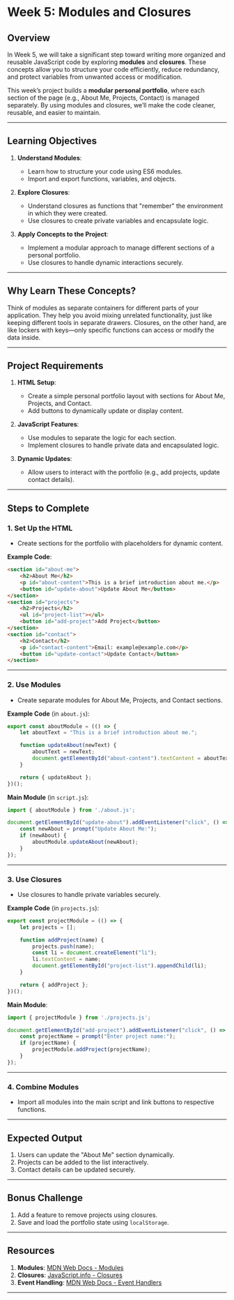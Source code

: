 
# **Week 5: Modules and Closures**

## **Overview**
In Week 5, we will take a significant step toward writing more organized and reusable JavaScript code by exploring **modules** and **closures**. These concepts allow you to structure your code efficiently, reduce redundancy, and protect variables from unwanted access or modification.

This week’s project builds a **modular personal portfolio**, where each section of the page (e.g., About Me, Projects, Contact) is managed separately. By using modules and closures, we’ll make the code cleaner, reusable, and easier to maintain.

---

## **Learning Objectives**
1. **Understand Modules**:
   - Learn how to structure your code using ES6 modules.
   - Import and export functions, variables, and objects.

2. **Explore Closures**:
   - Understand closures as functions that "remember" the environment in which they were created.
   - Use closures to create private variables and encapsulate logic.

3. **Apply Concepts to the Project**:
   - Implement a modular approach to manage different sections of a personal portfolio.
   - Use closures to handle dynamic interactions securely.

---

## **Why Learn These Concepts?**
Think of modules as separate containers for different parts of your application. They help you avoid mixing unrelated functionality, just like keeping different tools in separate drawers. Closures, on the other hand, are like lockers with keys—only specific functions can access or modify the data inside.

---

## **Project Requirements**
1. **HTML Setup**:
   - Create a simple personal portfolio layout with sections for About Me, Projects, and Contact.
   - Add buttons to dynamically update or display content.

2. **JavaScript Features**:
   - Use modules to separate the logic for each section.
   - Implement closures to handle private data and encapsulated logic.

3. **Dynamic Updates**:
   - Allow users to interact with the portfolio (e.g., add projects, update contact details).

---

## **Steps to Complete**

### **1. Set Up the HTML**
- Create sections for the portfolio with placeholders for dynamic content.

**Example Code**:
```html
<section id="about-me">
    <h2>About Me</h2>
    <p id="about-content">This is a brief introduction about me.</p>
    <button id="update-about">Update About Me</button>
</section>
<section id="projects">
    <h2>Projects</h2>
    <ul id="project-list"></ul>
    <button id="add-project">Add Project</button>
</section>
<section id="contact">
    <h2>Contact</h2>
    <p id="contact-content">Email: example@example.com</p>
    <button id="update-contact">Update Contact</button>
</section>
```

---

### **2. Use Modules**
- Create separate modules for About Me, Projects, and Contact sections.

**Example Code** (in `about.js`):
```javascript
export const aboutModule = (() => {
    let aboutText = "This is a brief introduction about me.";

    function updateAbout(newText) {
        aboutText = newText;
        document.getElementById("about-content").textContent = aboutText;
    }

    return { updateAbout };
})();
```

**Main Module** (in `script.js`):
```javascript
import { aboutModule } from './about.js';

document.getElementById("update-about").addEventListener("click", () => {
    const newAbout = prompt("Update About Me:");
    if (newAbout) {
        aboutModule.updateAbout(newAbout);
    }
});
```

---

### **3. Use Closures**
- Use closures to handle private variables securely.

**Example Code** (in `projects.js`):
```javascript
export const projectModule = (() => {
    let projects = [];

    function addProject(name) {
        projects.push(name);
        const li = document.createElement("li");
        li.textContent = name;
        document.getElementById("project-list").appendChild(li);
    }

    return { addProject };
})();
```

**Main Module**:
```javascript
import { projectModule } from './projects.js';

document.getElementById("add-project").addEventListener("click", () => {
    const projectName = prompt("Enter project name:");
    if (projectName) {
        projectModule.addProject(projectName);
    }
});
```

---

### **4. Combine Modules**
- Import all modules into the main script and link buttons to respective functions.

---

## **Expected Output**
1. Users can update the "About Me" section dynamically.
2. Projects can be added to the list interactively.
3. Contact details can be updated securely.

---

## **Bonus Challenge**
1. Add a feature to remove projects using closures.
2. Save and load the portfolio state using `localStorage`.

---

## **Resources**
1. **Modules**: [MDN Web Docs - Modules](https://developer.mozilla.org/en-US/docs/Web/JavaScript/Guide/Modules)
2. **Closures**: [JavaScript.info - Closures](https://javascript.info/closure)
3. **Event Handling**: [MDN Web Docs - Event Handlers](https://developer.mozilla.org/en-US/docs/Web/API/EventListener)

---
